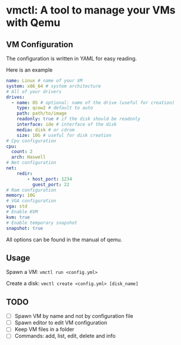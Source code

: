 # vmctl: A tool to manage your VMs with Qemu

## VM Configuration

The configuration is written in YAML for easy reading.

Here is an example

```yaml
name: Linux # name of your VM
system: x86_64 # system architecture
# All of your drivers
drives:
  - name: OS # optional: name of the drive (useful for creation)
    type: qcow2 # default to auto
    path: path/to/image
    readonly: true # if the disk should be readonly
    interface: ide # interface of the disk
    media: disk # or cdrom
    size: 10G # useful for disk creation
# Cpu configuration
cpu:
  count: 2
  arch: Haswell
# Net configuration
net:
    redir:
        - host_port: 1234
          guest_port: 22
# Ram configuration
memory: 10G
# VGA configuration
vga: std
# Enable KVM
kvm: true
# Enable temporary snapshot
snapshot: true
```

All options can be found in the manual of qemu.

## Usage

Spawn a VM: `vmctl run <config.yml>`

Create a disk: `vmctl create <config.yml> [disk_name]`

## TODO

- [ ] Spawn VM by name and not by configuration file
- [ ] Spawn editor to edit VM configuration
- [ ] Keep VM files in a folder
- [ ] Commands: add, list, edit, delete and info
